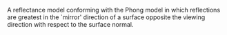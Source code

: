A reflectance model conforming with the Phong model in which reflections are greatest in the `mirror' direction of a surface opposite the viewing direction with respect to the surface normal.